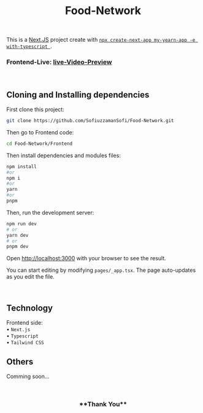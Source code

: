 <h1 align="center">
Food-Network
</h1>

<br/>

This is a [Next.JS](https://nextjs.org/) project create with [`npx create-next-app my-yearn-app -e with-typescript
`](https://nextjs.org).

### Frontend-Live: [live-Video-Preview](https://loom.com/share/cc0cfc3ddf8a4fc1ba3af7ae2511aaf4)

<br/>

## Cloning and Installing dependencies

First clone this project:

```bash
git clone https://github.com/SofiuzzamanSofi/Food-Network.git
```
Then go to Frontend code:

```bash
cd Food-Network/Frontend
```

Then install dependencies and modules files:

```bash
npm install
#or
npm i
#or
yarn
#or
pnpm
```

Then, run the development server:

```bash
npm run dev
# or
yarn dev
# or
pnpm dev
```

Open [http://localhost:3000](http://localhost:3000) with your browser to see the result.

You can start editing by modifying `pages/_app.tsx`. The page auto-updates as you edit the file.

<br/>

## Technology


Frontend side:
<br> • `Next.js`
<br> • `Typescript`
<br> • `Tailwind CSS`

## Others

Comming soon...

<br/>

<h3 align="center">
**Thank You**
</h3>